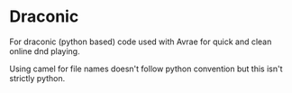 # Draconic
For draconic (python based) code used with Avrae for quick and clean online dnd playing.

Using camel for file names doesn't follow python convention but this isn't strictly python.
